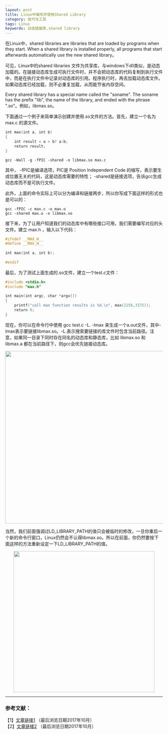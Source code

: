 ```yaml
---
layout: post
title: Linux中编写并使用Shared Library
category: 技巧与工具
tags: Linux
keywords: 动态链接库,shared library
---
```


在Linux中，shared libraries are libraries that are loaded by programs when they start. When a shared library is installed properly, all programs that start afterwards automatically use the new shared library。 

可见，Linux中的shared libraries 文件为共享库，与windows下dll类似，是动态加载的。在链接动态库生成可执行文件时，并不会把动态库的代码复制到执行文件中，而是在执行文件中记录对动态库的引用。程序执行时，再去加载动态库文件。如果动态库已经加载，则不必重复加载，从而能节省内存空间。

Every shared library has a special name called the "soname". The soname has the prefix "lib", the name of the library, and ended with the phrase ".so"。例如，libmax.so。

下面通过一个例子来简单演示创建并使用.so文件的方法。首先，建立一个名为 max.c 的源文件。

```c
int max(int a, int b)  
{  
    int result = a > b? a:b;  
    return result;  
} 
```

```
gcc -Wall -g -fPIC -shared -o libmax.so max.c
```

其中， -fPIC是编译选项，PIC是 Position Independent Code 的缩写，表示要生成位置无关的代码，这是动态库需要的特性； -shared是链接选项，告诉gcc生成动态库而不是可执行文件。

此外，上面的命令实际上可以分为编译和链接两步，所以你写成下面这样的形式也是可以的：

```
gcc -fPIC -c max.c -o max.o   
gcc -shared max.o -o libmax.so   
```

接下来，为了让用户知道我们的动态库中有哪些接口可用，我们需要编写对应的头文件。建立 max.h ，输入以下代码：

```c
#ifndef __MAX_H__  
#define __MAX_H__  
  
int max(int a, int b);  
  
#endif  
```

最后，为了测试上面生成的.so文件，建立一个test.c文件：

```c
#include <stdio.h>  
#include "max.h"  
  
int main(int argc, char *argv[])  
{  
    printf("call max function results is %d.\n", max(2256,3375));  
    return 0;  
}  
```

现在，你可以在命令行中使用 gcc test.c -L. -lmax 来生成一个a.out文件，其中-lmax表示要链接libmax.so。-L.表示搜索要链接的库文件时包含当前路径。注意，如果同一目录下同时存在同名的动态库和静态库，比如 libmax.so 和 libmax.a 都在当前路径下，则gcc会优先链接动态库。

<p align="center">
<img src="https://fzuo.github.io/assets/img/shared_lib/shared_lib04.png" width="550">
</p>

当然，我们前面强调过LD_LIBRARY_PATH的值只会被临时的修改，一旦你重启一个新的命令行窗口，Linux仍然会不认得libmax.so。所以在前面，你仍然要按下面这样的方法重新设定一下LD_LIBRARY_PATH的值。

<p align="center">
<img src="https://fzuo.github.io/assets/img/shared_lib/shared_lib05.png" width="450">
</p>

-----------------------------
### 参考文献：

【1】[文章链接1](http://tldp.org/HOWTO/Program-Library-HOWTO/shared-libraries.html) （最后浏览日期2017年10月）<br>
【2】[文章链接2](https://www.cnblogs.com/jiqingwu/p/linux_dynamic_lib_create.html) （最后浏览日期2017年10月）
